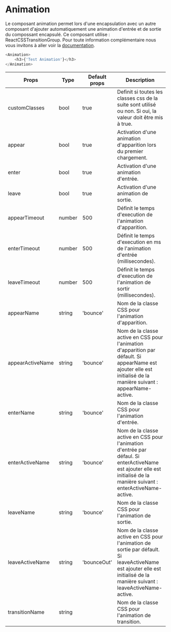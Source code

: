 # Animation

Le composant animation permet lors d'une encapsulation avec un autre composant d'ajouter automatiquement une animation d'entrée et de sortie du compossant encapsulé.
Ce composant utilise : ReactCSSTransitionGroup. Pour toute information complémentaire nous vous invitons à aller voir la <a href="https://facebook.github.io/react/docs/animation.html">documentation</a>.


```javascript
<Animation>
    <h3>{'Test Animation'}</h3>
</Animation>
```


| Props | Type | Default props | Description |
|---|---|---|---|
| customClasses | bool | true | Definit si toutes les classes css de la suite sont utilisé ou non. Si oui, la valeur doit être mis à true. |
| appear | bool | true | Activation d'une animation d'apparition lors du premier chargement. |
| enter | bool | true | Activation d'une animation d'entrée. |
| leave | bool | true | Activation d'une animation de sortie. |
| appearTimeout | number | 500 | Définit le temps d'execution de l'animation d'apparition. |
| enterTimeout | number | 500 | Définit le temps d'execution en ms de l'animation d'entrée (millisecondes). |
| leaveTimeout | number | 500 | Définit le temps d'execution de l'animation de sortir (millisecondes). |
| appearName | string | 'bounce' | Nom de la classe CSS pour l'animation d'apparition. |
| appearActiveName | string | 'bounce' | Nom de la classe active en CSS pour l'animation d'apparition par défault. Si appearName est ajouter elle est initialisé de la manière suivant : appearName-active. |
| enterName | string | 'bounce' | Nom de la classe CSS pour l'animation d'entrée. |
| enterActiveName | string | 'bounce' | Nom de la classe active en CSS pour l'animation d'entrée par défaul. Si enterActiveName est ajouter elle est initialisé de la manière suivant : enterActiveName-active. |
| leaveName | string | 'bounce' | Nom de la classe CSS pour l'animation de sortie. |
| leaveActiveName | string | 'bounceOut' | Nom de la classe active en CSS pour l'animation de sortie par défault. Si leaveActiveName est ajouter elle est initialisé de la manière suivant : leaveActiveName-active. |
| transitionName | string | | Nom de la classe CSS pour l'animation de transition. |

